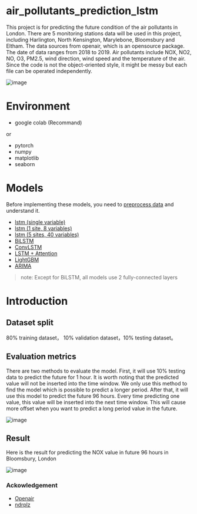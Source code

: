 # air_pollutants_prediction_lstm
This project is for predicting the future condition of the air pollutants in London. There are 5 monitoring stations data will be used in this project, including Harlington, North Kensington, Marylebone, Bloomsbury and Eltham. The data sources from openair, which is an opensource package. The date of data ranges from 2018 to 2019. Air pollutants include NOX, NO2, NO, O3, PM2.5, wind direction, wind speed and the temperature of the air. Since the code is not the object-oriented style, it might be messy but each file can be operated independently.


![image](https://github.com/RobinLuoNanjing/air_pollutants_prediction_lstm/blob/master/MD_pic/location.jpg)


# Environment
- google colab (Recommand)

or

- pytorch
- numpy
- matplotlib
- seaborn

# Models
Before implementing these models, you need to [preprocess data](https://github.com/RobinLuoNanjing/air_pollutants_prediction_lstm/blob/master/data_process.ipynb) and understand it.

- [lstm (single variable)](https://github.com/RobinLuoNanjing/air_pollutants_prediction_lstm/blob/master/lstm_singvar.ipynb)
- [lstm (1 site, 8 variables)](https://github.com/RobinLuoNanjing/air_pollutants_prediction_lstm/blob/master/lstm_multivar.ipynb)
- [lstm (5 sites, 40 variables)](https://github.com/RobinLuoNanjing/air_pollutants_prediction_lstm/blob/master/lstm_multivar_sites.ipynb)
- [BiLSTM](https://github.com/RobinLuoNanjing/air_pollutants_prediction_lstm/blob/master/Bilstm_multivar.ipynb)
- [ConvLSTM](https://github.com/RobinLuoNanjing/air_pollutants_prediction_lstm/blob/master/convlstm_multivar_sites.ipynb)
- [LSTM + Attention](https://github.com/RobinLuoNanjing/air_pollutants_prediction_lstm/blob/master/lstmWithAttention_multivar_sites.ipynb)
- [LightGBM](https://github.com/RobinLuoNanjing/air_pollutants_prediction_lstm/blob/master/lightGBM_multivar_single_sites.ipynb)
- [ARIMA](https://github.com/RobinLuoNanjing/air_pollutants_prediction_lstm/blob/master/ARIMA.ipynb)

> note: Except for BiLSTM, all models use 2 fully-connected layers

# Introduction

## Dataset split
80% training dataset， 10% validation dataset，10% testing dataset。

## Evaluation metrics
There are two methods to evaluate the model. First, it will use 10% testing data to predict the future for 1 hour. It is worth noting that the predicted value will not be inserted into the time window. We only use this method to find the model which is possible to predict a longer period. After that, it will use this model to predict the future 96 hours. Every time predicting one value, this value will be inserted into the next time window. This will cause more offset when you want to predict a long period value in the future.


![image](https://github.com/RobinLuoNanjing/air_pollutants_prediction_lstm/blob/master/MD_pic/time_window.jpg)

## Result
Here is the result for predicting the NOX value in future 96 hours in Bloomsbury, London

![image](https://github.com/RobinLuoNanjing/air_pollutants_prediction_lstm/blob/master/MD_pic/results_nox.png)








































### Ackowledgement
- [Openair](https://davidcarslaw.github.io/openair/)
- [ndrplz](https://github.com/ndrplz/ConvLSTM_pytorch)

